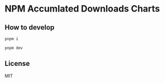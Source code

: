 # NPM Accumlated Downloads Charts

## How to develop

```bash
pnpm i

pnpm dev
```

## License

MIT

